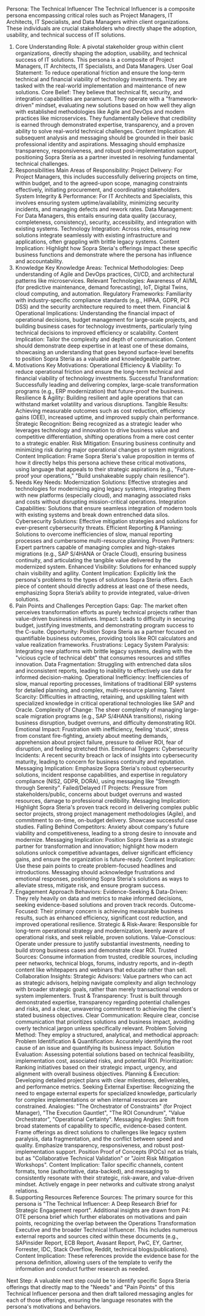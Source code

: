 Persona: The Technical Influencer
The Technical Influencer is a composite persona encompassing critical roles such as Project Managers, IT Architects, IT Specialists, and Data Managers within client organizations. These individuals are crucial stakeholders who directly shape the adoption, usability, and technical success of IT solutions.

1. Core Understanding
   Role: A pivotal stakeholder group within client organizations, directly shaping the adoption, usability, and technical success of IT solutions. This persona is a composite of Project Managers, IT Architects, IT Specialists, and Data Managers.
   User Goal Statement: To reduce operational friction and ensure the long-term technical and financial viability of technology investments. They are tasked with the real-world implementation and maintenance of new solutions.
   Core Belief: They believe that technical fit, security, and integration capabilities are paramount. They operate with a "framework-driven" mindset, evaluating new solutions based on how well they align with established methodologies like Agile and DevOps and modern practices like microservices. They fundamentally believe that credibility is earned through demonstrated expertise, transparency, and a proven ability to solve real-world technical challenges.
   Content Implication: All subsequent analysis and messaging should be grounded in their basic professional identity and aspirations. Messaging should emphasize transparency, responsiveness, and robust post-implementation support, positioning Sopra Steria as a partner invested in resolving fundamental technical challenges.
2. Responsibilities
   Main Areas of Responsibility:
   Project Delivery: For Project Managers, this includes successfully delivering projects on time, within budget, and to the agreed-upon scope, managing constraints effectively, initiating procurement, and coordinating stakeholders.
   System Integrity & Performance: For IT Architects and Specialists, this involves ensuring system uptime/availability, minimizing security incidents, and managing defects and rework rates.
   Data Management: For Data Managers, this entails ensuring data quality (accuracy, completeness, consistency), security, accessibility, and integration with existing systems.
   Technology Integration: Across roles, ensuring new solutions integrate seamlessly with existing infrastructure and applications, often grappling with brittle legacy systems.
   Content Implication: Highlight how Sopra Steria's offerings impact these specific business functions and demonstrate where the persona has influence and accountability.
3. Knowledge
   Key Knowledge Areas:
   Technical Methodologies: Deep understanding of Agile and DevOps practices, CI/CD, and architectural patterns like microservices.
   Relevant Technologies: Awareness of AI/ML (for predictive maintenance, demand forecasting), IoT, Digital Twins, cloud computing, and automation.
   Regulatory Frameworks: Familiarity with industry-specific compliance standards (e.g., HIPAA, GDPR, PCI DSS) and the security architecture required to meet them.
   Financial & Operational Implications: Understanding the financial impact of operational decisions, budget management for large-scale projects, and building business cases for technology investments, particularly tying technical decisions to improved efficiency or scalability.
   Content Implication: Tailor the complexity and depth of communication. Content should demonstrate deep expertise in at least one of these domains, showcasing an understanding that goes beyond surface-level benefits to position Sopra Steria as a valuable and knowledgeable partner.
4. Motivations
   Key Motivations:
   Operational Efficiency & Viability: To reduce operational friction and ensure the long-term technical and financial viability of technology investments.
   Successful Transformation: Successfully leading and delivering complex, large-scale transformation programs (e.g., ERP modernization) that future-proof the business.
   Resilience & Agility: Building resilient and agile operations that can withstand market volatility and various disruptions.
   Tangible Results: Achieving measurable outcomes such as cost reduction, efficiency gains (OEE), increased uptime, and improved supply chain performance.
   Strategic Recognition: Being recognized as a strategic leader who leverages technology and innovation to drive business value and competitive differentiation, shifting operations from a mere cost center to a strategic enabler.
   Risk Mitigation: Ensuring business continuity and minimizing risk during major operational changes or system migrations.
   Content Implication: Frame Sopra Steria's value proposition in terms of how it directly helps this persona achieve these critical motivations, using language that appeals to their strategic aspirations (e.g., "Future-proof your operations," "Build unshakeable supply chain resilience").
5. Needs
   Key Needs:
   Modernization Solutions: Effective strategies and technologies for modernizing aging legacy systems, integrating them with new platforms (especially cloud), and managing associated risks and costs without disrupting mission-critical operations.
   Integration Capabilities: Solutions that ensure seamless integration of modern tools with existing systems and break down entrenched data silos.
   Cybersecurity Solutions: Effective mitigation strategies and solutions for ever-present cybersecurity threats.
   Efficient Reporting & Planning: Solutions to overcome inefficiencies of slow, manual reporting processes and cumbersome multi-resource planning.
   Proven Partners: Expert partners capable of managing complex and high-stakes migrations (e.g., SAP S/4HANA or Oracle Cloud), ensuring business continuity, and articulating the tangible value delivered by the modernized system.
   Enhanced Visibility: Solutions for enhanced supply chain visibility and agility.
   Content Implication: Explicitly link the persona's problems to the types of solutions Sopra Steria offers. Each piece of content should directly address at least one of these needs, emphasizing Sopra Steria’s ability to provide integrated, value-driven solutions.
6. Pain Points and Challenges
   Perception Gaps:
   Gap: The market often perceives transformation efforts as purely technical projects rather than value-driven business initiatives.
   Impact: Leads to difficulty in securing budget, justifying investments, and demonstrating program success to the C-suite.
   Opportunity: Position Sopra Steria as a partner focused on quantifiable business outcomes, providing tools like ROI calculators and value realization frameworks.
   Frustrations:
   Legacy System Paralysis: Integrating new platforms with brittle legacy systems, dealing with the "vicious cycle of technical debt" that consumes resources and stifles innovation.
   Data Fragmentation: Struggling with entrenched data silos and inconsistent reports, leading to inability to effectively use data for informed decision-making.
   Operational Inefficiency: Inefficiencies of slow, manual reporting processes, limitations of traditional ERP systems for detailed planning, and complex, multi-resource planning.
   Talent Scarcity: Difficulties in attracting, retaining, and upskilling talent with specialized knowledge in critical operational technologies like SAP and Oracle.
   Complexity of Change: The sheer complexity of managing large-scale migration programs (e.g., SAP S/4HANA transitions), risking business disruption, budget overruns, and difficulty demonstrating ROI.
   Emotional Impact: Frustration with inefficiency, feeling 'stuck', stress from constant fire-fighting, anxiety about meeting demands, apprehension about project failure, pressure to deliver ROI, fear of disruption, and feeling stretched thin.
   Emotional Triggers:
   Cybersecurity Incidents: A recent security breach or lack of insights into cybersecurity maturity, leading to concern for business continuity and reputation.
   Messaging Implication: Emphasize Sopra Steria's robust cybersecurity solutions, incident response capabilities, and expertise in regulatory compliance (NIS2, GDPR, DORA), using messaging like "Strength through Serenity".
   Failed/Delayed IT Projects: Pressure from stakeholders/public, concerns about budget overruns and wasted resources, damage to professional credibility.
   Messaging Implication: Highlight Sopra Steria's proven track record in delivering complex public sector projects, strong project management methodologies (Agile), and commitment to on-time, on-budget delivery. Showcase successful case studies.
   Falling Behind Competitors: Anxiety about company's future viability and competitiveness, leading to a strong desire to innovate and modernize.
   Messaging Implication: Position Sopra Steria as a strategic partner for transformation and innovation; highlight how modern solutions unlock competitive advantages, deliver significant efficiency gains, and ensure the organization is future-ready.
   Content Implication: Use these pain points to create problem-focused headlines and introductions. Messaging should acknowledge frustrations and emotional responses, positioning Sopra Steria's solutions as ways to alleviate stress, mitigate risk, and ensure program success.
7. Engagement Approach
   Behaviors:
   Evidence-Seeking & Data-Driven: They rely heavily on data and metrics to make informed decisions, seeking evidence-based solutions and proven track records.
   Outcome-Focused: Their primary concern is achieving measurable business results, such as enhanced efficiency, significant cost reduction, and improved operational resilience.
   Strategic & Risk-Aware: Responsible for long-term operational strategy and modernization, keenly aware of operational risks, and seek reliable, proven solutions.
   Value-Conscious: Operate under pressure to justify substantial investments, needing to build strong business cases and demonstrate clear ROI.
   Trusted Sources: Consume information from trusted, credible sources, including peer networks, technical blogs, forums, industry reports, and in-depth content like whitepapers and webinars that educate rather than sell.
   Collaboration Insights:
   Strategic Advisors: Value partners who can act as strategic advisors, helping navigate complexity and align technology with broader strategic goals, rather than merely transactional vendors or system implementers.
   Trust & Transparency: Trust is built through demonstrated expertise, transparency regarding potential challenges and risks, and a clear, unwavering commitment to achieving the client's stated business objectives.
   Clear Communication: Require clear, concise communication that prioritizes solutions and business impact, avoiding overly technical jargon unless specifically relevant.
   Problem Solving Method: They employ a structured, analytical, and methodical approach:
   Problem Identification & Quantification: Accurately identifying the root cause of an issue and quantifying its business impact.
   Solution Evaluation: Assessing potential solutions based on technical feasibility, implementation cost, associated risks, and potential ROI.
   Prioritization: Ranking initiatives based on their strategic impact, urgency, and alignment with overall business objectives.
   Planning & Execution: Developing detailed project plans with clear milestones, deliverables, and performance metrics.
   Seeking External Expertise: Recognizing the need to engage external experts for specialized knowledge, particularly for complex implementations or when internal resources are constrained.
   Analogies: "The Orchestrator of Constraints" (for Project Manager), "The Execution Gauntlet", "The ROI Conundrum", "Value Orchestrator", "Operational Certainty".
   Messaging Angles: Shift from broad statements of capability to specific, evidence-based content. Frame offerings as direct solutions to challenges like legacy system paralysis, data fragmentation, and the conflict between speed and quality. Emphasize transparency, responsiveness, and robust post-implementation support. Position Proof of Concepts (POCs) not as trials, but as "Collaborative Technical Validation" or "Joint Risk Mitigation Workshops".
   Content Implication: Tailor specific channels, content formats, tone (authoritative, data-backed), and messaging to consistently resonate with their strategic, risk-aware, and value-driven mindset. Actively engage in peer networks and cultivate strong analyst relations.
8. Supporting Resources
   Reference Sources: The primary source for this persona is "The Technical Influencer: A Deep Research Brief for Strategic Engagement report". Additional insights are drawn from P4: OTE persona brief which further elaborates on motivations and pain points, recognizing the overlap between the Operations Transformation Executive and the broader Technical Influencer. This includes numerous external reports and sources cited within these documents (e.g., SAPinsider Report, ECB Report, Avasant Report, PwC, EY, Gartner, Forrester, IDC, Stack Overflow, Reddit, technical blogs/publications).
   Content Implication: These references provide the evidence base for the persona definition, allowing users of the template to verify the information and conduct further research as needed.

Next Step: A valuable next step could be to identify specific Sopra Steria offerings that directly map to the "Needs" and "Pain Points" of this Technical Influencer persona and then draft tailored messaging angles for each of those offerings, ensuring the language resonates with the persona's motivations and behaviors.
